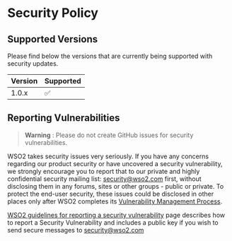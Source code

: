 # Security Policy

## Supported Versions

Please find below the versions that are currently being supported with security updates.

| Version | Supported          |
| ------- | ------------------ |
| 1.0.x   | :white_check_mark: |

## Reporting Vulnerabilities

> **Warning** : Please do not create GitHub issues for security vulnerabilities.

WSO2 takes security issues very seriously. If you have any concerns regarding 
our product security or have uncovered a security vulnerability, we strongly 
encourage you to report that to our private and highly confidential security 
mailing list: security@wso2.com first, without disclosing them in any forums, 
sites or other groups - public or private. To protect the end-user security, 
these issues could be disclosed in other places only after WSO2 completes its 
[Vulnerability Management Process](https://docs.wso2.com/display/Security/WSO2+Security+Vulnerability+Management+Process).

[WSO2 guidelines for reporting a security vulnerability](https://docs.wso2.com/display/Security/WSO2+Security+Vulnerability+Reporting+Guidelines) page describes how to report a Security Vulnerability and includes a public key if you wish to send secure messages to security@wso2.com
